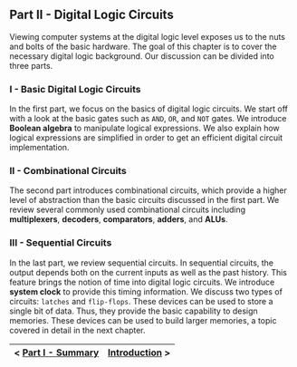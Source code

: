 ## Part II - Digital Logic Circuits

Viewing computer systems at the digital logic level exposes us to the nuts and bolts of the basic hardware. The goal of this chapter is to cover the necessary digital logic background. Our discussion can be divided into three parts. 

### I - Basic Digital Logic Circuits
In the first part, we focus on the basics of digital logic circuits. We start off with a look at the basic gates such as `AND`, `OR`, and `NOT` gates. We introduce **Boolean algebra** to manipulate logical expressions. We also explain how logical expressions are simplified in order to get an efficient digital circuit implementation.

### II - Combinational Circuits
The second part introduces combinational circuits, which provide a higher level of abstraction than the basic circuits discussed in the first part. We review several commonly used combinational circuits including **multiplexers**, **decoders**, **comparators**, **adders**, and **ALUs**. 

### III - Sequential Circuits
In the last part, we review sequential circuits. In sequential circuits, the output depends both on the current inputs as well as the past history. This feature brings the notion of time into digital logic circuits. We introduce **system clock** to provide this timing information. We discuss two types of circuits: `latches` and `flip-flops`. These devices can be used to store a single bit of data. Thus, they provide the basic capability to design memories. These devices can be used to build larger memories, a topic covered in detail in the next chapter.

| < [Part I - Summary](ttps://github.com/romuro-pauliv/Introduction-to-Assembly/blob/main/Part%20I%20-%20Overview/a7%20-%20Summary.md) | [Introduction](https://github.com/romuro-pauliv/Introduction-to-Assembly/blob/main/Part%20II%20-%20Computer%20Organization/a2%20-%20Introduction.md) > |
| -|-|